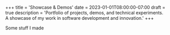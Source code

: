 +++
title = 'Showcase & Demos'
date = 2023-01-01T08:00:00-07:00
draft = true
description = 'Portfolio of projects, demos, and technical experiments. A showcase of my work in software development and innovation.'
+++

Some stuff I made